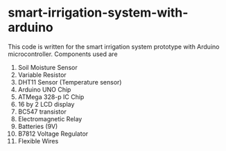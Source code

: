 # smart-irrigation-system-with-arduino

This code is written for the smart irrigation system prototype with Arduino microcontroller.
Components used are
1. Soil Moisture Sensor
2. Variable Resistor
3. DHT11 Sensor (Temperature sensor)
4. Arduino UNO Chip
5. ATMega 328-p IC Chip
6. 16 by 2 LCD display
7. BC547 transistor
8. Electromagnetic Relay
9. Batteries (9V)
10. B7812 Voltage Regulator
11. Flexible Wires
